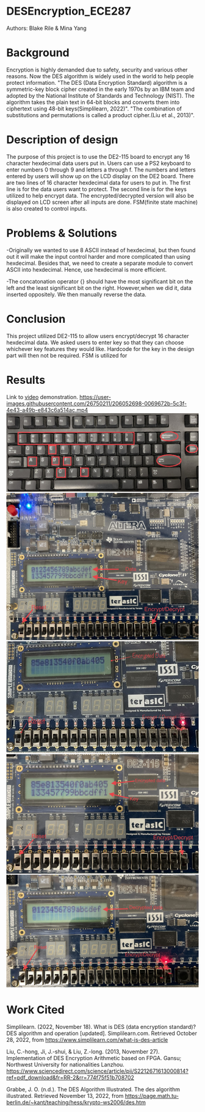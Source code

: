 # DESEncryption_ECE287
Authors: Blake Rile & Mina Yang

# Background
Encryption is highly demanded due to safety, security and various other reasons. Now the DES algorithm is widely used in the world to help people protect information.
"The DES (Data Encryption Standard) algorithm is a symmetric-key block cipher created in the early 1970s by an IBM team and adopted by the National Institute of Standards and Technology (NIST). The algorithm takes the plain text in 64-bit blocks and converts them into ciphertext using 48-bit keys(Simplilearn, 2022)".
"The combination of substitutions and permutations is called a product cipher.(Liu et al., 2013)".


# Description of design
The purpose of this project is to use the DE2-115 board to encrypt any 16 character hexdecimal data users put in. Users can use a PS2 keyboard to enter numbers 0 through 9 and letters a through f. The numbers and letters entered by users will show up on the LCD display on the DE2 board. There are two lines of 16 character hexdecimal data for users to put in. The first line is for the data users want to protect. The second line is for the keys utilized to help encrypt data. The encrypted/decrypted version will also be displayed on LCD screen after all inputs are done. FSM(finite state machine) is also created to control inputs.


# Problems & Solutions
-Originally we wanted to use 8 ASCII instead of hexdecimal, but then found out it will make the input control harder and more complicated than using hexdecimal. Besides that, we need to create a separate module to convert ASCII into hexdecimal. Hence, use hexdecimal is more efficient.

-The concatonation operator {} should have the most significant bit on the left and the least significant bit on the right. However,when we did it, data inserted oppositely. We then manually reverse the data.


# Conclusion
This project utilized DE2-115 to allow users encrypt/decrypt 16 character hexdecimal data. We asked users to enter key so that they can choose whichever key features they would like. Hardcode for the key in the design part will then not be required. FSM is utilized for 


# Results

Link to [video](https://youtu.be/Ym-LmnOO4iQ) demonstration.
https://user-images.githubusercontent.com/26750211/206052698-0069672b-5c3f-4e43-a49b-e843c6a514ac.mp4
![keyboard](https://github.com/Yadouzi/DESEncryption_ECE287/blob/main/images/ADA9E3D1-1EA5-4CD7-AB0C-AB4BDDC28ADE.jpeg)
![data](https://github.com/Yadouzi/DESEncryption_ECE287/blob/main/images/8C3A09E2-A0E6-43C5-886E-B25E34DD9EA3.jpeg)
![encrypted](https://github.com/Yadouzi/DESEncryption_ECE287/blob/main/images/CE7B11B5-C53D-4BC9-9FE4-083282F1F910.jpeg)
![decrypt](https://github.com/Yadouzi/DESEncryption_ECE287/blob/main/images/018FD2D3-563B-49D3-80A7-05B9F7265807.jpeg)
![done](https://github.com/Yadouzi/DESEncryption_ECE287/blob/main/images/393CCF37-ADD0-453E-A9DB-014CDE445011.jpeg)
# Work Cited
Simplilearn. (2022, November 18). What is DES (data encryption standard)? DES algorithm and operation [updated]. Simplilearn.com. Retrieved October 28, 2022, from https://www.simplilearn.com/what-is-des-article

Liu, C.-hong, Ji, J.-shui, &amp; Liu, Z.-long. (2013, November 27). Implementation of DES Encryption Arithmetic based on FPGA. Gansu; Northwest University for nationalities Lanzhou. https://www.sciencedirect.com/science/article/pii/S2212671613000814?ref=pdf_download&fr=RR-2&rr=774f75f51b708702

Grabbe, J. O. (n.d.). The DES Algorithm Illustrated. The des algorithm illustrated. Retrieved November 13, 2022, from https://page.math.tu-berlin.de/~kant/teaching/hess/krypto-ws2006/des.htm 




